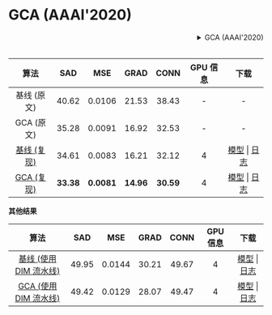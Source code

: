 # GCA (AAAI'2020)

<!-- [ALGORITHM] -->

<details>
<summary align="right">GCA (AAAI'2020)</summary>

```bibtex
@inproceedings{li2020natural,
  title={Natural Image Matting via Guided Contextual Attention},
  author={Li, Yaoyi and Lu, Hongtao},
  booktitle={Association for the Advancement of Artificial Intelligence (AAAI)},
  year={2020}
}
```

</details>

<br/>

|                             算法                             |    SAD    |    MSE     |   GRAD    |   CONN    | GPU 信息 |                                                                                                                           下载                                                                                                                           |
| :----------------------------------------------------------: | :-------: | :--------: | :-------: | :-------: | :------: | :------------------------------------------------------------------------------------------------------------------------------------------------------------------------------------------------------------------------------------------------------: |
|                         基线 (原文)                          |   40.62   |   0.0106   |   21.53   |   38.43   |    -     |                                                                                                                            -                                                                                                                             |
|                          GCA (原文)                          |   35.28   |   0.0091   |   16.92   |   32.53   |    -     |                                                                                                                            -                                                                                                                             |
| [基线 (复现)](/configs/gca/baseline_r34_4x10_200k_comp1k.py) |   34.61   |   0.0083   |   16.21   |   32.12   |    4     | [模型](https://download.openmmlab.com/mmediting/mattors/gca/baseline_r34_4x10_200k_comp1k_SAD-34.61_20220620-96f85d56.pth) \| [日志](https://download.openmmlab.com/mmediting/mattors/gca/baseline_r34_4x10_200k_comp1k_SAD-34.61_20220620-96f85d56.log) |
|    [GCA (复现)](/configs/gca/gca_r34_4x10_200k_comp1k.py)    | **33.38** | **0.0081** | **14.96** | **30.59** |    4     |      [模型](https://download.openmmlab.com/mmediting/mattors/gca/gca_r34_4x10_200k_comp1k_SAD-33.38_20220615-65595f39.pth) \| [日志](https://download.openmmlab.com/mmediting/mattors/gca/gca_r34_4x10_200k_comp1k_SAD-33.38_20220615-65595f39.log)      |

**其他结果**

|                                      算法                                      |  SAD  |  MSE   | GRAD  | CONN  | GPU 信息 |                                                                                                                                  下载                                                                                                                                  |
| :----------------------------------------------------------------------------: | :---: | :----: | :---: | :---: | :------: | :--------------------------------------------------------------------------------------------------------------------------------------------------------------------------------------------------------------------------------------------------------------------: |
| [基线 (使用 DIM 流水线)](/configs/gca/baseline_dimaug_r34_4x10_200k_comp1k.py) | 49.95 | 0.0144 | 30.21 | 49.67 |    4     | [模型](https://download.openmmlab.com/mmediting/mattors/gca/baseline_dimaug_r34_4x10_200k_comp1k_SAD-49.95_20200626_231612-535c9a11.pth) \| [日志](https://download.openmmlab.com/mmediting/mattors/gca/baseline_dimaug_r34_4x10_200k_comp1k_20200626_231612.log.json) |
|    [GCA (使用 DIM 流水线)](/configs/gca/gca_dimaug_r34_4x10_200k_comp1k.py)    | 49.42 | 0.0129 | 28.07 | 49.47 |    4     |      [模型](https://download.openmmlab.com/mmediting/mattors/gca/gca_dimaug_r34_4x10_200k_comp1k_SAD-49.42_20200626_231422-8e9cc127.pth) \| [日志](https://download.openmmlab.com/mmediting/mattors/gca/gca_dimaug_r34_4x10_200k_comp1k_20200626_231422.log.json)      |
